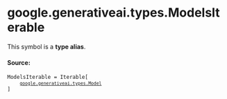 <div itemscope itemtype="http://developers.google.com/ReferenceObject">
<meta itemprop="name" content="google.generativeai.types.ModelsIterable" />
<meta itemprop="path" content="Stable" />
</div>

# google.generativeai.types.ModelsIterable

<!-- Insert buttons and diff -->
This symbol is a **type alias**.



#### Source:

<pre class="devsite-click-to-copy prettyprint lang-py tfo-signature-link">
<code>ModelsIterable = Iterable[
    <a href="../../../google/generativeai/types/Model.md"><code>google.generativeai.types.Model</code></a>
]
</code></pre>



<!-- Placeholder for "Used in" -->
